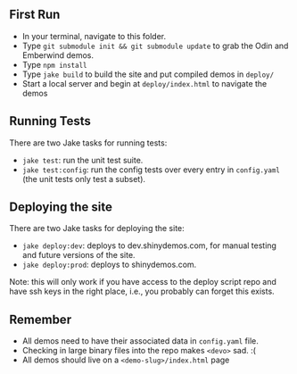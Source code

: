 ## First Run

- In your terminal, navigate to this folder.
- Type `git submodule init && git submodule update` to grab the Odin and Emberwind demos.
- Type `npm install`
- Type `jake build` to build the site and put compiled demos in `deploy/`
- Start a local server and begin at `deploy/index.html` to navigate the demos

## Running Tests

There are two Jake tasks for running tests:

  * `jake test`: run the unit test suite.
  * `jake test:config`: run the config tests over every entry in `config.yaml` (the unit tests only test a subset).
  
## Deploying the site

There are two Jake tasks for deploying the site:

 * `jake deploy:dev`: deploys to dev.shinydemos.com, for manual testing and future versions of the site.
 * `jake deploy:prod`: deploys to shinydemos.com.
 
 Note: this will only work if you have access to the deploy script repo and have ssh keys in the right place, i.e., you probably can forget this exists.

## Remember

- All demos need to have their associated data in `config.yaml` file.
- Checking in large binary files into the repo makes `<devo>` sad. :(
- All demos should live on a `<demo-slug>/index.html` page
